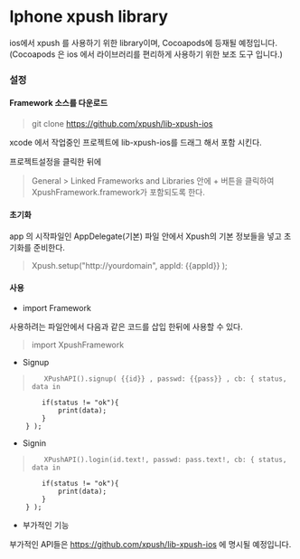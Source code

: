 Iphone xpush library
======================

ios에서 xpush 를 사용하기 위한 library이며, Cocoapods에 등재될 예정입니다. 
(Cocoapods 은 ios 에서 라이브러리를 편리하게 사용하기 위한 보조 도구 입니다.)

### 설정 

#### Framework 소스를 다운로드

 > git clone https://github.com/xpush/lib-xpush-ios
 
 xcode 에서 작업중인 프로젝트에 lib-xpush-ios를 드래그 해서 포함 시킨다. 
 
 프로젝트설정을 클릭한 뒤에 
  > General > Linked Frameworks and Libraries 안에 + 버튼을 클릭하여 XpushFramework.framework가 포함되도록 한다.
  
  
#### 초기화 
  
  app 의 시작파일인 AppDelegate(기본) 파일 안에서 Xpush의 기본 정보들을 넣고 초기화를 준비한다.
   > Xpush.setup("http://yourdomain", appId: {{appId}} );

#### 사용
  * import Framework 
  
  사용하려는 파일안에서 다음과 같은 코드를 삽입 한뒤에 사용할 수 있다.
  >import XpushFramework

  * Signup
  >        XPushAPI().signup( {{id}} , passwd: {{pass}} , cb: { status, data in
            if(status != "ok"){
                print(data);
            }
        } );
        

   * Signin
   >        XPushAPI().login(id.text!, passwd: pass.text!, cb: { status, data in
            if(status != "ok"){
                print(data);
            }
        } );

   * 부가적인 기능 
   
  부가적인 API들은 https://github.com/xpush/lib-xpush-ios 에 명시될 예정입니다.
